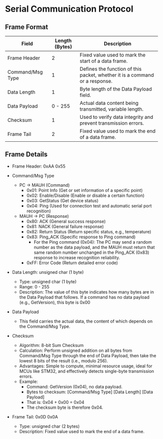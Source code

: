 # Serial Communication Protocol

## Frame Format
 
| Field | Length (Bytes) | Description |
|--------------|--------------|----------------------|
| Frame Header | 2 | Fixed value used to mark the start of a data frame. |
| Command/Msg Type | 1 | Defines the function of this packet, whether it is a command or a response. |
| Data Length | 1 | Byte length of the Data Payload field. |
| Data Payload | 0 - 255 | Actual data content being transmitted, variable length. |
| Checksum | 1 | Used to verify data integrity and prevent transmission errors. |
| Frame Tail | 2 | Fixed value used to mark the end of a data frame. |


## Frame Details

- Frame Header: 0xAA 0x55

- Command/Msg Type
  - PC -> MAUH (Command)
    - 0x01: Point Info (Get or set information of a specific point)
    - 0x02: Enable/Disable (Enable or disable a certain function)
    - 0x03: GetStatus (Get device status)
    - 0x04: Ping (Used for connection test and automatic serial port recognition)
  - MAUH -> PC (Response)
    - 0x80: ACK (General success response)
    - 0x81: NACK (General failure response)
    - 0x82: Return Status (Return specific status, e.g., temperature)
    - 0x83: Ping_ACK (Specific response to Ping command)
      - For the Ping command (0x04): The PC may send a random number as the data payload, and the MAUH must return that same random number unchanged in the Ping_ACK (0x83) response to increase recognition reliability.
    - 0xFF: Error Code (Return detailed error code)
- Data Length: unsigned char (1 byte)
  - Type: unsigned char (1 byte)
  - Range: 0 - 255
  - Description: The value of this byte indicates how many bytes are in the Data Payload that follows. If a command has no data payload (e.g., GetVersion), this byte is 0x00
- Data Payload
  - This field carries the actual data, the content of which depends on the Command/Msg Type.
- Checksum
  - Algorithm: 8-bit Sum Checksum
  - Calculation: Perform unsigned addition on all bytes from Command/Msg Type through the end of Data Payload, then take the lowest 8 bits of the result (i.e., modulo 256).
  - Advantages: Simple to compute, minimal resource usage, ideal for MCUs like STM32, and effectively detects single-byte transmission errors.
  - Example:
    - Command: GetVersion (0x04), no data payload.
    - Bytes to checksum: [Command/Msg Type] [Data Length] [Data Payload]
    - That is: 0x04 + 0x00 = 0x04
    - The checksum byte is therefore 0x04.

- Frame Tail: 0x0D 0x0A
  - Type: unsigned char (2 bytes)
  - Description: Fixed value used to mark the end of a data frame.
